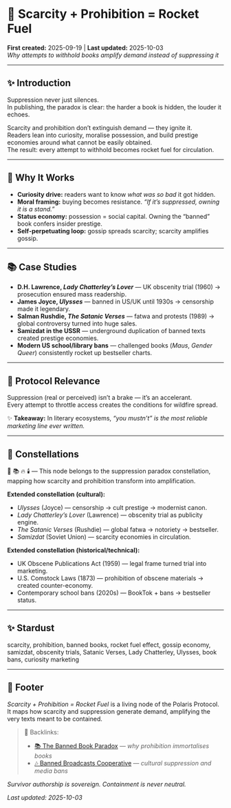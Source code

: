 # 🚀 Scarcity + Prohibition = Rocket Fuel  
**First created:** 2025-09-19 | **Last updated:** 2025-10-03  
*Why attempts to withhold books amplify demand instead of suppressing it*  

---

## ✨ Introduction  
Suppression never just silences.  
In publishing, the paradox is clear: the harder a book is hidden, the louder it echoes.  

Scarcity and prohibition don’t extinguish demand — they ignite it.  
Readers lean into curiosity, moralise possession, and build prestige economies around what cannot be easily obtained.  
The result: every attempt to withhold becomes rocket fuel for circulation.  

---

## 🌱 Why It Works  
- **Curiosity drive:** readers want to know *what was so bad* it got hidden.  
- **Moral framing:** buying becomes resistance. *“If it’s suppressed, owning it is a stand.”*  
- **Status economy:** possession = social capital. Owning the “banned” book confers insider prestige.  
- **Self-perpetuating loop:** gossip spreads scarcity; scarcity amplifies gossip.  

---

## 📚 Case Studies  
- **D.H. Lawrence, *Lady Chatterley’s Lover*** — UK obscenity trial (1960) → prosecution ensured mass readership.  
- **James Joyce, *Ulysses*** — banned in US/UK until 1930s → censorship made it legendary.  
- **Salman Rushdie, *The Satanic Verses*** — fatwa and protests (1989) → global controversy turned into huge sales.  
- **Samizdat in the USSR** — underground duplication of banned texts created prestige economies.  
- **Modern US school/library bans** — challenged books (*Maus*, *Gender Queer*) consistently rocket up bestseller charts.  

---

## 🔎 Protocol Relevance  
Suppression (real or perceived) isn’t a brake — it’s an accelerant.  
Every attempt to throttle access creates the conditions for wildfire spread.  

✨ **Takeaway:** In literary ecosystems, *“you mustn’t” is the most reliable marketing line ever written.*  

---

## 🌌 Constellations  

🚀 📚 🔥 🕯️ — This node belongs to the suppression paradox constellation, mapping how scarcity and prohibition transform into amplification.  

**Extended constellation (cultural):**  
- *Ulysses* (Joyce) — censorship → cult prestige → modernist canon.  
- *Lady Chatterley’s Lover* (Lawrence) — obscenity trial as publicity engine.  
- *The Satanic Verses* (Rushdie) — global fatwa → notoriety → bestseller.  
- *Samizdat* (Soviet Union) — scarcity economies in circulation.  

**Extended constellation (historical/technical):**  
- UK Obscene Publications Act (1959) — legal frame turned trial into marketing.  
- U.S. Comstock Laws (1873) — prohibition of obscene materials → created counter-economy.  
- Contemporary school bans (2020s) — BookTok + bans → bestseller status.  

---

## ✨ Stardust  

scarcity, prohibition, banned books, rocket fuel effect, gossip economy, samizdat, obscenity trials, Satanic Verses, Lady Chatterley, Ulysses, book bans, curiosity marketing  

---

## 🏮 Footer  

*Scarcity + Prohibition = Rocket Fuel* is a living node of the Polaris Protocol.  
It maps how scarcity and suppression generate demand, amplifying the very texts meant to be contained.  

> 📡 Backlinks:  
> - [📚 The Banned Book Paradox](./📚_banned_book_paradox.md) — *why prohibition immortalises books*  
> - [🎶 Banned Broadcasts Cooperative](./README.md) — *cultural suppression and media bans*  

*Survivor authorship is sovereign. Containment is never neutral.*  

_Last updated: 2025-10-03_  
